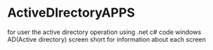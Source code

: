 # ActiveDIrectoryAPPS
for user the active directory operation using .net c# code
windows AD(Active directory) screen short for information about each screen
